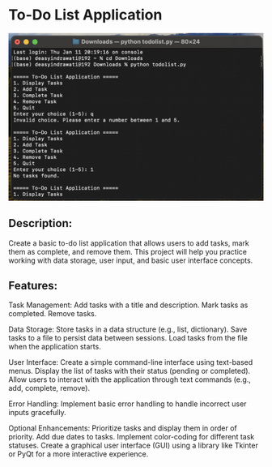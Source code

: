 # To-Do List Application

![Screenshot 2024-01-11 at 20.37.58.png](https://github.com/indrawatideasy/simple-todolist-python-app/blob/main/Screenshot%202024-01-11%20at%2020.37.58.png)

## Description:
Create a basic to-do list application that allows users to add tasks, mark them as complete, and remove them. This project will help you practice working with data storage, user input, and basic user interface concepts.

## Features:

Task Management:
Add tasks with a title and description.
Mark tasks as completed.
Remove tasks.

Data Storage:
Store tasks in a data structure (e.g., list, dictionary).
Save tasks to a file to persist data between sessions.
Load tasks from the file when the application starts.

User Interface:
Create a simple command-line interface using text-based menus.
Display the list of tasks with their status (pending or completed).
Allow users to interact with the application through text commands (e.g., add, complete, remove).

Error Handling:
Implement basic error handling to handle incorrect user inputs gracefully.

Optional Enhancements:
Prioritize tasks and display them in order of priority.
Add due dates to tasks.
Implement color-coding for different task statuses.
Create a graphical user interface (GUI) using a library like Tkinter or PyQt for a more interactive experience.
